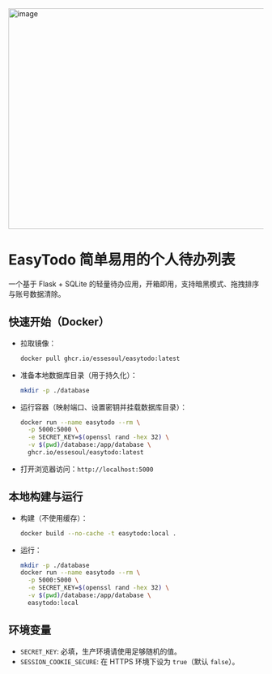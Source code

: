 <img width="616" height="435" alt="image" src="https://github.com/user-attachments/assets/0577f938-ce0f-4db2-bf28-93bda839a5cf" />


# EasyTodo 简单易用的个人待办列表

一个基于 Flask + SQLite 的轻量待办应用，开箱即用，支持暗黑模式、拖拽排序与账号数据清除。

## 快速开始（Docker）

- 拉取镜像：
  
  ```bash
  docker pull ghcr.io/essesoul/easytodo:latest
  ```

- 准备本地数据库目录（用于持久化）：
  
  ```bash
  mkdir -p ./database
  ```

- 运行容器（映射端口、设置密钥并挂载数据库目录）：
  
  ```bash
  docker run --name easytodo --rm \
    -p 5000:5000 \
    -e SECRET_KEY=$(openssl rand -hex 32) \
    -v $(pwd)/database:/app/database \
    ghcr.io/essesoul/easytodo:latest
  ```

- 打开浏览器访问：`http://localhost:5000`

## 本地构建与运行

- 构建（不使用缓存）：

  ```bash
  docker build --no-cache -t easytodo:local .
  ```

- 运行：

  ```bash
  mkdir -p ./database
  docker run --name easytodo --rm \
    -p 5000:5000 \
    -e SECRET_KEY=$(openssl rand -hex 32) \
    -v $(pwd)/database:/app/database \
    easytodo:local
  ```

## 环境变量

- `SECRET_KEY`: 必填，生产环境请使用足够随机的值。
- `SESSION_COOKIE_SECURE`: 在 HTTPS 环境下设为 `true`（默认 `false`）。
